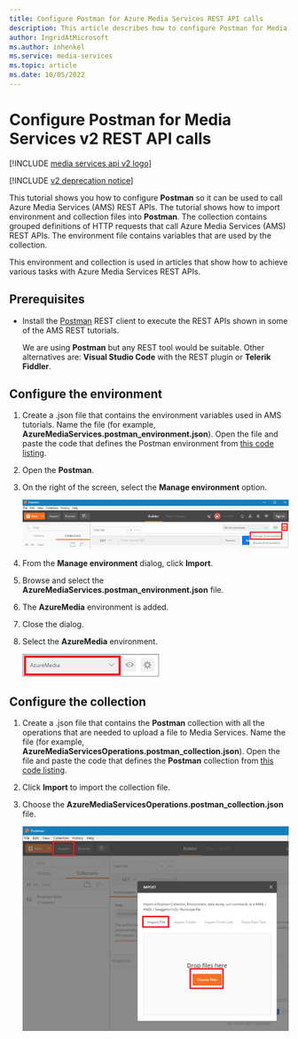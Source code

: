 ```yaml
---
title: Configure Postman for Azure Media Services REST API calls
description: This article describes how to configure Postman for Media Services REST API calls.
author: IngridAtMicrosoft
ms.author: inhenkel
ms.service: media-services
ms.topic: article
ms.date: 10/05/2022
---
```


# Configure Postman for Media Services v2 REST API calls

[!INCLUDE [media services api v2 logo](./includes/v2-hr.md)]

[!INCLUDE [v2 deprecation notice](../latest/includes/v2-deprecation-notice.md)]

This tutorial shows you how to configure **Postman** so it can be used to call Azure Media Services (AMS) REST APIs. The tutorial shows how to import environment and collection files into **Postman**. The collection contains grouped definitions of HTTP requests that call Azure Media Services (AMS) REST APIs. The environment file contains variables that are used by the collection.

This environment and collection is used in articles that show how to achieve various tasks with Azure Media Services REST APIs.

## Prerequisites

- Install the [Postman](https://www.getpostman.com/) REST client to execute the REST APIs shown in some of the AMS REST tutorials.

    We are using **Postman** but any REST tool would be suitable. Other alternatives are: **Visual Studio Code** with the REST plugin or **Telerik Fiddler**.

## Configure the environment

1. Create a .json file that contains the environment variables used in AMS tutorials. Name the file (for example, **AzureMediaServices.postman_environment.json**). Open the file and paste the code that defines the Postman environment from [this code listing](postman-environment.md).
2. Open the **Postman**.
3. On the right of the screen, select the **Manage environment** option.

    ![Screenshot shows the Manage Environment option selected.](./media/media-services-rest-upload-files/postman-create-env.png)
4. From the **Manage environment** dialog, click **Import**.
5. Browse and select the **AzureMediaServices.postman_environment.json** file.
6. The **AzureMedia** environment is added.
7. Close the dialog.
8. Select the **AzureMedia** environment.

    ![Screenshot shows the AzureMedia environment selected.](./media/media-services-rest-upload-files/postman-choose-env.png)

## Configure the collection

1. Create a .json file that contains the **Postman** collection with all the operations that are needed to upload a file to Media Services. Name the file (for example, **AzureMediaServicesOperations.postman_collection.json**). Open the file and paste the code that defines the **Postman** collection from [this code listing](postman-collection.md).
2. Click **Import** to import the collection file.
3. Choose the **AzureMediaServicesOperations.postman_collection.json** file.

    ![Screenshot shows the IMPORT dialog box with Choose Files selected.](./media/media-services-rest-upload-files/postman-import-collection.png)
